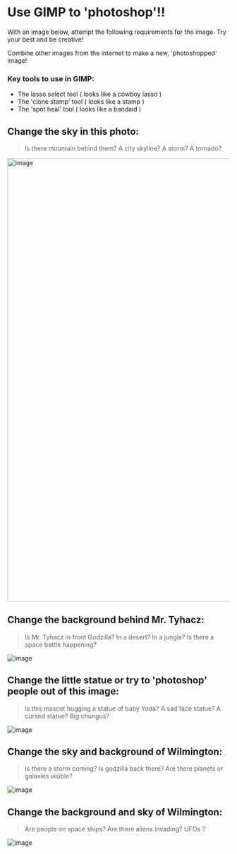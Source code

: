 # Use GIMP to 'photoshop'!!

With an image below, attempt the following requirements for the image. Try your best and be creative!

Combine other images from the internet to make a new, 'photoshopped' image!

### Key tools to use in GIMP:
- The lasso select tool ( looks like a cowboy lasso )
- The 'clone stamp' tool ( looks like a stamp )
- The 'spot heal' tool ( looks like a bandaid )

## Change the sky in this photo:
> Is there mountain behind them? A city skyline? A storm? A tornado? 

<img width="1005" alt="image" src="https://user-images.githubusercontent.com/38140593/198680479-b2d9aa72-556e-4a18-982e-9f6a5b24bc6e.png">


## Change the background behind Mr. Tyhacz:
> Is Mr. Tyhacz in front Godzilla? In a desert? In a jungle? Is there a space battle happening?


![image](https://user-images.githubusercontent.com/38140593/198680874-10432364-c034-4246-bf38-57238e861f79.png)

## Change the little statue or try to 'photoshop' people out of this image:
> Is this mascot hugging a statue of baby Yoda? A sad face statue? A cursed statue? Big chungus?


![image](https://user-images.githubusercontent.com/38140593/198681034-dd1ede22-8df5-49fb-ac0d-129475082f74.png)

## Change the sky and background of Wilmington:
> Is there a storm coming? Is godzilla back there? Are there planets or galaxies visible?


![image](https://user-images.githubusercontent.com/38140593/198681097-dcb4949b-6d34-4cc9-9e63-da50253119a5.png)


## Change the background and sky of Wilmington:
> Are people on space ships? Are there aliens invading? UFOs ? 


![image](https://user-images.githubusercontent.com/38140593/198681419-7683bf74-2575-49da-923a-bd2811e8e406.png)
